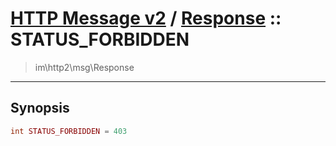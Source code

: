 # [HTTP Message v2](http2.md) / [Response](http2-Response.md) :: STATUS_FORBIDDEN
 > im\http2\msg\Response
____

## Synopsis
```php
int STATUS_FORBIDDEN = 403
```
